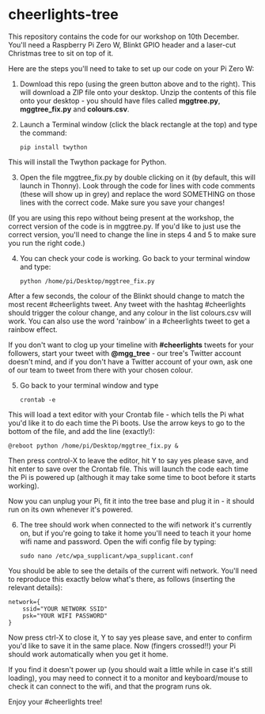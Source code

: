 # cheerlights-tree

This repository contains the code for our workshop on 10th December. You'll need a Raspberry Pi Zero W, Blinkt GPIO header and a laser-cut Christmas tree to sit on top of it.

Here are the steps you'll need to take to set up our code on your Pi Zero W:

1. Download this repo (using the green button above and to the right). This will download a ZIP file onto your desktop. Unzip the contents of this file onto your desktop - you should have files called **mggtree.py**, **mggtree_fix.py** and **colours.csv**.

2. Launch a Terminal window (click the black rectangle at the top) and type the command:
    
    `pip install twython`

This will install the Twython package for Python.

3. Open the file mggtree_fix.py by double clicking on it (by default, this will launch in Thonny). Look through the code for lines with code comments (these will show up in grey) and replace the word SOMETHING on those lines with the correct code. Make sure you save your changes!

(If you are using this repo without being present at the workshop, the correct version of the code is in mggtree.py. If you'd like to just use the correct version, you'll need to change the line in steps 4 and 5 to make sure you run the right code.)

4. You can check your code is working. Go back to your terminal window and type:

    `python /home/pi/Desktop/mggtree_fix.py`

After a few seconds, the colour of the Blinkt should change to match the most recent #cheerlights tweet. Any tweet with the hashtag #cheerlights should trigger the colour change, and any colour in the list colours.csv will work. You can also use the word 'rainbow' in a #cheerlights tweet to get a rainbow effect.

If you don't want to clog up your timeline with **#cheerlights** tweets for your followers, start your tweet with **@mgg_tree** - our tree's Twitter account doesn't mind, and if you don't have a Twitter account of your own, ask one of our team to tweet from there with your chosen colour.

5. Go back to your terminal window and type
    
    `crontab -e`
    
This will load a text editor with your Crontab file - which tells the Pi what you'd like it to do each time the Pi boots. Use the arrow keys to go to the bottom of the file, and add the line (exactly!):

```
@reboot python /home/pi/Desktop/mggtree_fix.py &
```

Then press control-X to leave the editor, hit Y to say yes please save, and hit enter to save over the Crontab file. This will launch the code each time the Pi is powered up (although it may take some time to boot before it starts working).

Now you can unplug your Pi, fit it into the tree base and plug it in - it should run on its own whenever it's powered.

6. The tree should work when connected to the wifi network it's currently on, but if you're going to take it home you'll need to teach it your home wifi name and password. Open the wifi config file by typing:

    `sudo nano /etc/wpa_supplicant/wpa_supplicant.conf`

You should be able to see the details of the current wifi network. You'll need to reproduce this exactly below what's there, as follows (inserting the relevant details):

```
network={
    ssid="YOUR NETWORK SSID"
    psk="YOUR WIFI PASSWORD"
}
```

Now press ctrl-X to close it, Y to say yes please save, and enter to confirm you'd like to save it in the same place. Now (fingers crossed!!) your Pi should work automatically when you get it home.

If you find it doesn't power up (you should wait a little while in case it's still loading), you may need to connect it to a monitor and keyboard/mouse to check it can connect to the wifi, and that the program runs ok.

Enjoy your #cheerlights tree!





